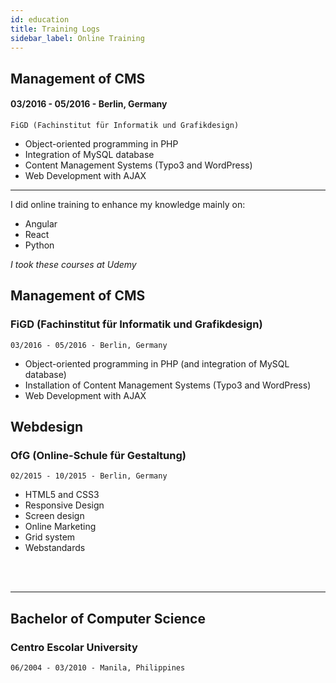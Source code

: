 ```yaml
---
id: education
title: Training Logs
sidebar_label: Online Training
---
```


## Management of CMS
#### 03/2016 - 05/2016 - Berlin, Germany
`FiGD (Fachinstitut für Informatik und Grafikdesign)`
- Object-oriented programming in PHP 
- Integration of MySQL database
- Content Management Systems (Typo3 and WordPress)
- Web Development with AJAX

---

I did online training to enhance my knowledge mainly on:
- Angular
- React
- Python

*I took these courses at Udemy*

## Management of CMS
### FiGD (Fachinstitut für Informatik und Grafikdesign)

`03/2016 - 05/2016 - Berlin, Germany`
- Object-oriented programming in PHP (and integration of MySQL database)
- Installation of Content Management Systems (Typo3 and WordPress)
- Web Development with AJAX


## Webdesign
### OfG (Online-Schule für Gestaltung) 

`02/2015 - 10/2015 - Berlin, Germany`
- HTML5 and CSS3
- Responsive Design
- Screen design
- Online Marketing 
- Grid system
- Webstandards

<br></br>

---

## Bachelor of Computer Science
### Centro Escolar University 

`06/2004 - 03/2010 - Manila, Philippines`